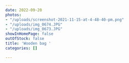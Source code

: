 ```yaml
---
date: 2022-09-20
photos:
- "/uploads/screenshot-2021-11-15-at-4-48-40-pm.png"
- "/uploads/img_0674.JPG"
- "/uploads/img_0673.JPG"
showInHomePage: false
outOfStock: false
title: 'Wooden bag '
categories: []

---
```

